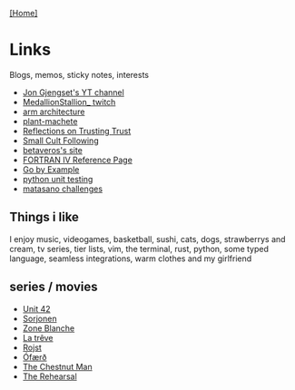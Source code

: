 [\[Home\]](/index.md) 

# Links

Blogs, memos, sticky notes, interests

- [Jon Gjengset's YT channel](https://www.youtube.com/c/JonGjengset)
- [MedallionStallion_ twitch](https://www.twitch.tv/medallionstallion_)
- [arm architecture](https://armarchitecture.com.au/)
- [plant-machete](https://www.dwbowen.com/plant-machete)
- [Reflections on Trusting Trust](https://users.ece.cmu.edu/~ganger/712.fall02/papers/p761-thompson.pdf)
- [Small Cult Following](https://smallcultfollowing.com/)
- [betaveros's site](https://beta.vero.site/)
- [FORTRAN IV Reference Page](https://www.math-cs.gordon.edu/courses/cs323/FORTRAN/fortran.html)
- [Go by Example](https://gobyexample.com/hello-world)
- [python unit testing](https://www.youtube.com/watch?v=6tNS--WetLI)
- [matasano challenges](https://cryptopals.com/)

## Things i like

I enjoy music, videogames, basketball, sushi, cats, dogs, strawberrys and cream,
tv series, tier lists, vim, the terminal, rust, python, some typed language,
seamless integrations, warm clothes and my girlfriend

## series / movies

- [Unit 42](https://www.imdb.com/title/tt6136644)
- [Sorjonen](https://www.imdb.com/title/tt4937942)
- [Zone Blanche](https://www.imdb.com/title/tt6519410)
- [La trêve](https://www.imdb.com/title/tt4792480)
- [Rojst](https://www.imdb.com/title/tt8855592)
- [Ófærð](https://www.imdb.com/title/tt3561180)
- [The Chestnut Man](https://www.imdb.com/title/tt10834220)
- [The Rehearsal](https://www.imdb.com/title/tt10802170/)


